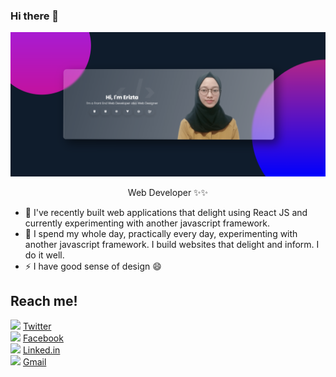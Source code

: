 ### Hi there 👋
<p align="center"><img src="header.png" width="800px" /></p>

<p align="center">Web Developer ✨✨</p>

- 🌱 I've recently built web applications that delight using React JS and currently experimenting with another javascript framework. 
- 🔭 I spend my whole day, practically every day, experimenting with another javascript framework. I build websites that delight and inform. I do it well.
- ⚡ I have good sense of design 😄

## Reach me!
<img src="https://img.icons8.com/dusk/64/000000/twitter.png" width="20"/>   [Twitter](https://twitter.com/erztfd) <br/>
<img src="https://img.icons8.com/dusk/64/000000/facebook.png" width="20"/>   [Facebook](https://www.facebook.com/erizta) <br/>
<img src="https://img.icons8.com/dusk/64/000000/linkedin.png" width="20"/>   [Linked.in](http://linked.in/erizta) <br/>
<img src="https://img.icons8.com/dusk/64/000000/gmail.png" width="20"/>  [Gmail](mailto:eriztaalifad?subject=Let's%20Talk)

<!--
**erizta/erizta** is a ✨ _special_ ✨ repository because its `README.md` (this file) appears on your GitHub profile.

Here are some ideas to get you started:

- 🔭 I’m currently working on ...
- 🌱 I’m currently learning ...
- 👯 I’m looking to collaborate on ...
- 🤔 I’m looking for help with ...
- 💬 Ask me about ...
- 📫 How to reach me: ...
- 😄 Pronouns: ...
- ⚡ Fun fact: ...
-->

